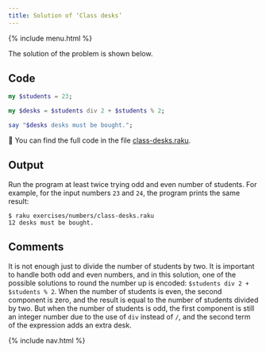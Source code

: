 ```yaml
---
title: Solution of ‘Class desks’
---
```


{% include menu.html %}

The solution of the problem is shown below.

## Code

```raku
my $students = 23;

my $desks = $students div 2 + $students % 2;

say "$desks desks must be bought.";
```

🦋 You can find the full code in the file [class-desks.raku](https://github.com/ash/raku-course/blob/master/exercises/numbers/class-desks.raku).

## Output

Run the program at least twice trying odd and even number of students. For example, for the input numbers `23` and `24`, the program prints the same result:

```console
$ raku exercises/numbers/class-desks.raku
12 desks must be bought.
```

## Comments

It is not enough just to divide the number of students by two. It is important to handle both odd and even numbers, and in this solution, one of the possible solutions to round the number up is encoded: `$students div 2 + $students % 2`. When the number of students is even, the second component is zero, and the result is equal to the number of students divided by two. But when the number of students is odd, the first component is still an integer number due to the use of `div` instead of `/`, and the second term of the expression adds an extra desk.

{% include nav.html %}

